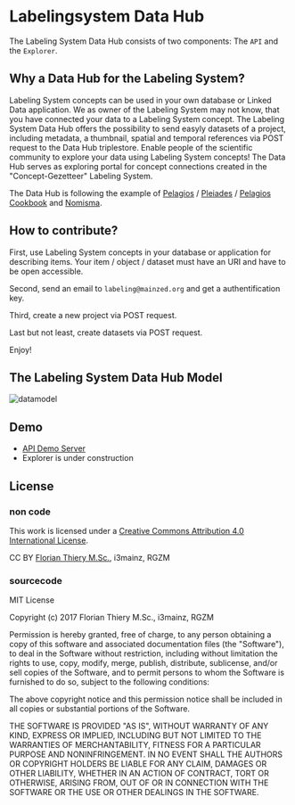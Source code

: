 # Labelingsystem Data Hub

The Labeling System Data Hub consists of two components: The `API` and the `Explorer`.

## Why a Data Hub for the Labeling System?

Labeling System concepts can be used in your own database or Linked Data application. We as owner of the Labeling System may not know, that you have connected your data to a Labeling System concept. The Labeling System Data Hub offers the possibility to send easyly datasets of a project, including metadata, a thumbnail, spatial and temporal references via POST request to the Data Hub triplestore. Enable people of the scientific community to explore your data using Labeling System concepts! The Data Hub serves as exploring portal for concept connections created in the "Concept-Gezetteer" Labeling System.

The Data Hub is following the example of [Pelagios](http://commons.pelagios.org) / [Pleiades](http://pleiades.stoa.org) / [Pelagios Cookbook](https://github.com/pelagios/pelagios-cookbook/wiki/Joining-Pelagios) and [Nomisma](http://nomisma.org).

## How to contribute?

First, use Labeling System concepts in your database or application for describing items. Your item / object / dataset must have an URI and have to be open accessible.

Second, send an email to `labeling@mainzed.org` and get a authentification key.

Third, create a new project via POST request.

Last but not least, create datasets via POST request.

Enjoy!

## The Labeling System Data Hub Model

![datamodel](../../raw/master/img/datamodel-simple.png)

## Demo

* [API Demo Server](http://ls-dev.i3mainz.hs-mainz.de/datahub/)
* Explorer is under construction

## License

### non code

This work is licensed under a [Creative Commons Attribution 4.0 International License](http://creativecommons.org/licenses/by/4.0/).

CC BY [Florian Thiery M.Sc.](http://orcid.org/0000-0002-3246-3531), i3mainz, RGZM

### sourcecode

MIT License

Copyright (c) 2017 Florian Thiery M.Sc., i3mainz, RGZM

Permission is hereby granted, free of charge, to any person obtaining a copy
of this software and associated documentation files (the "Software"), to deal
in the Software without restriction, including without limitation the rights
to use, copy, modify, merge, publish, distribute, sublicense, and/or sell
copies of the Software, and to permit persons to whom the Software is
furnished to do so, subject to the following conditions:

The above copyright notice and this permission notice shall be included in all
copies or substantial portions of the Software.

THE SOFTWARE IS PROVIDED "AS IS", WITHOUT WARRANTY OF ANY KIND, EXPRESS OR
IMPLIED, INCLUDING BUT NOT LIMITED TO THE WARRANTIES OF MERCHANTABILITY,
FITNESS FOR A PARTICULAR PURPOSE AND NONINFRINGEMENT. IN NO EVENT SHALL THE
AUTHORS OR COPYRIGHT HOLDERS BE LIABLE FOR ANY CLAIM, DAMAGES OR OTHER
LIABILITY, WHETHER IN AN ACTION OF CONTRACT, TORT OR OTHERWISE, ARISING FROM,
OUT OF OR IN CONNECTION WITH THE SOFTWARE OR THE USE OR OTHER DEALINGS IN THE
SOFTWARE.
